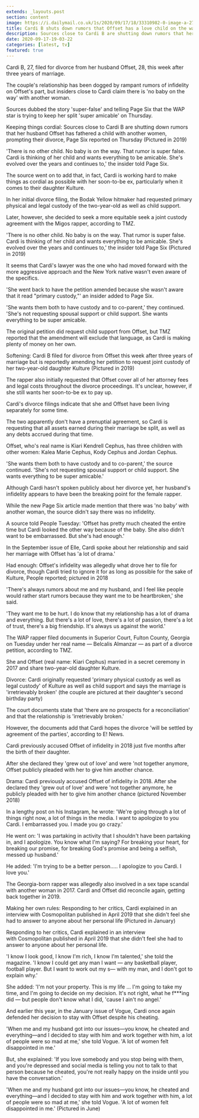 ```yaml
---
extends: _layouts.post
section: content
image: https://i.dailymail.co.uk/1s/2020/09/17/18/33310982-0-image-a-27_1600365230121.jpg 
title: Cardi B shuts down rumors that Offset has a love child on the way after filing for divorce 
description: Sources close to Cardi B are shutting down rumors that her husband Offset has fathered a child with another women, prompting their divorce, Page Six reported on Thursday. 
date: 2020-09-17-19-03-22 
categories: [latest, tv] 
featured: true 
--- 
```

Cardi B, 27, filed for divorce from her husband Offset, 28, this week after three years of marriage.

The couple's relationship has been dogged by rampant rumors of infidelity on Offset's part, but insiders close to Cardi claim there is 'no baby on the way' with another woman.

Sources dubbed the story 'super-false' and telling Page Six that the WAP star is trying to keep her split 'super amicable' on Thursday. 

Keeping things cordial: Sources close to Cardi B are shutting down rumors that her husband Offset has fathered a child with another women, prompting their divorce, Page Six reported on Thursday (Pictured in 2019)

'There is no other child. No baby is on the way. That rumor is super false. Cardi is thinking of her child and wants everything to be amicable. She's evolved over the years and continues to,' the insider told Page Six.

The source went on to add that, in fact, Cardi is working hard to make things as cordial as possible with her soon-to-be ex, particularly when it comes to their daughter Kulture. 

In her initial divorce filing, the Bodak Yellow hitmaker had requested primary physical and legal custody of the two-year-old as well as child support.

Later, however, she decided to seek a more equitable seek a joint custody agreement with the Migos rapper, according to TMZ.

'There is no other child. No baby is on the way. That rumor is super false. Cardi is thinking of her child and wants everything to be amicable. She's evolved over the years and continues to,' the insider told Page Six (Pictured in 2019)

It seems that Cardi's lawyer was the one who had moved forward with the more aggressive approach and the New York native wasn't even aware of the specifics. 

'She went back to have the petition amended because she wasn't aware that it read "primary custody,"' an insider added to Page Six.

'She wants them both to have custody and to co-parent,' they continued. 'She's not requesting spousal support or child support. She wants everything to be super amicable.

The original petition did request child support from Offset, but TMZ reported that the amendment will exclude that language, as Cardi is making plenty of money on her own.

Softening: Cardi B filed for divorce from Offset this week after three years of marriage but is reportedly amending her petition to request joint custody of her two-year-old daughter Kulture (Pictured in 2019)

The rapper also initially requested that Offset cover all of her attorney fees and legal costs throughout the divorce proceedings. It's unclear, however, if she still wants her soon-to-be ex to pay up.  

Cardi's divorce filings indicate that she and Offset have been living separately for some time. 

The two apparently don't have a prenuptial agreement, so Cardi is requesting that all assets earned during their marriage be split, as well as any debts accrued during that time. 

Offset, who's real name is Kiari Kendrell Cephus, has three children with other women: Kalea Marie Cephus, Kody Cephus and Jordan Cephus. 

'She wants them both to have custody and to co-parent,' the source continued. 'She's not requesting spousal support or child support. She wants everything to be super amicable.' 

Although Cardi hasn't spoken publicly about her divorce yet, her husband's infidelity appears to have been the breaking point for the female rapper.

While the new Page Six article made mention that there was 'no baby' with another woman, the source didn't say there was no infidelity. 

A source told People Tuesday: 'Offset has pretty much cheated the entire time but Cardi looked the other way because of the baby. She also didn't want to be embarrassed. But she's had enough.' 

In the September issue of Elle, Cardi spoke about her relationship and said her marriage with Offset has 'a lot of drama.'

Had enough: Offset's infidelity was allegedly what drove her to file for divorce, though Cardi tried to ignore it for as long as possible for the sake of Kulture, People reported; pictured in 2018

'There's always rumors about me and my husband, and I feel like people would rather start rumors because they want me to be heartbroken,' she said.

'They want me to be hurt. I do know that my relationship has a lot of drama and everything. But there's a lot of love, there's a lot of passion, there's a lot of trust, there's a big friendship. It's always us against the world.' 

The WAP rapper filed documents in Superior Court, Fulton County, Georgia on Tuesday under her real name — Belcalis Almanzar — as part of a divorce petition, according to TMZ.

She and Offset (real name: Kiari Cephus) married in a secret ceremony in 2017 and share two-year-old daughter Kulture. 

Divorce: Cardi originally requested 'primary physical custody as well as legal custody' of Kulture as well as child support and says the marriage is 'irretrievably broken' (the couple are pictured at their daughter's second birthday party)

The court documents state that 'there are no prospects for a reconciliation' and that the relationship is 'irretrievably broken.'

However, the documents add that Cardi hopes the divorce 'will be settled by agreement of the parties', according to E! News.  

Cardi previously accused Offset of infidelity in 2018 just five months after the birth of their daughter. 

After she declared they 'grew out of love' and were 'not together anymore, Offset publicly pleaded with her to give him another chance. 

Drama: Cardi previously accused Offset of infidelity in 2018. After she declared they 'grew out of love' and were 'not together anymore, he publicly pleaded with her to give him another chance (pictured November 2018)

In a lengthy post on his Instagram, he wrote: 'We're going through a lot of things right now, a lot of things in the media. I want to apologize to you Cardi. I embarrassed you. I made you go crazy.'

He went on: 'I was partaking in activity that I shouldn't have been partaking in, and I apologize. You know what I'm saying? For breaking your heart, for breaking our promise, for breaking God's promise and being a selfish, messed up husband.'

He added: 'I'm trying to be a better person..... I apologize to you Cardi. I love you.' 

The Georgia-born rapper was allegedly also involved in a sex tape scandal with another woman in 2017. Cardi and Offset did reconcile again, getting back together in 2019.

Making her own rules: Responding to her critics, Cardi explained in an interview with Cosmopolitan published in April 2019 that she didn't feel she had to answer to anyone about her personal life (Pictured in January)

Responding to her critics, Cardi explained in an interview with Cosmopolitan published in April 2019 that she didn't feel she had to answer to anyone about her personal life. 

'I know I look good, I know I'm rich, I know I'm talented,' she told the magazine. 'I know I could get any man I want — any basketball player, football player. But I want to work out my s— with my man, and I don't got to explain why.'

She added: 'I'm not your property. This is my life … I'm going to take my time, and I'm going to decide on my decision. It's not right, what he f***ing did — but people don't know what I did, 'cause I ain't no angel.'  

And earlier this year, in the January issue of Vogue, Cardi once again defended her decision to stay with Offset despite his cheating. 

'When me and my husband got into our issues—you know, he cheated and everything—and I decided to stay with him and work together with him, a lot of people were so mad at me,' she told Vogue. 'A lot of women felt disappointed in me.'

But, she explained: 'If you love somebody and you stop being with them, and you're depressed and social media is telling you not to talk to that person because he cheated, you're not really happy on the inside until you have the conversation.'  

'When me and my husband got into our issues—you know, he cheated and everything—and I decided to stay with him and work together with him, a lot of people were so mad at me,' she told Vogue. 'A lot of women felt disappointed in me.' (Pictured in June)

